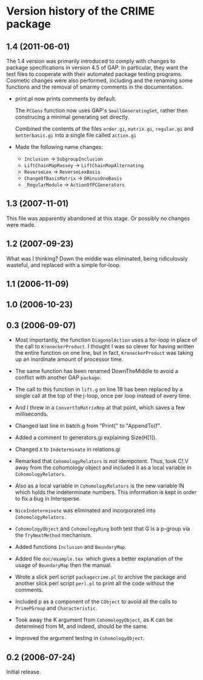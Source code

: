 # Version history of the CRIME package

## 1.4 (2011-06-01)

  The 1.4 version was primarily introduced to comply with changes
  to package specifications in version 4.5 of GAP. In particular,
  they want the test files to cooperate with their automated
  package testing programs. Cosmetic changes
  were also performed, including and the renaming some functions
  and the removal of smarmy comments in the documentation.

- print.pl now prints comments by default.

  The `PCGens` function now uses GAP's `SmallGeneratingSet`, rather
  then construcing a minimal generating set directly.

  Combined the contents of the files `order.gi`, `matrix.gi`,
  `regular.gi` and `betterbasis.gi` into a single file called `action.gi`

- Made the following name changes:
  - `Inclusion` -> `SubgroupInclusion`
  - `LiftChainMapMassey` -> `LiftChainMapAlternating`
  - `ReverseLex` -> `ReverseLexBasis`
  - `ChangeOfBasisMatrix` -> `GMinusOneBasis`
  - `_RegularModule` -> `ActionOfPCGenerators`

## 1.3 (2007-11-01)

  This file was apparently abandoned at this stage.
  Or possibly no changes were made.

## 1.2 (2007-09-23)

  What was I thinking? Down the middle was eliminated,
  being ridiculously wasteful, and replaced with
  a simple for-loop.

## 1.1 (2006-11-09)

## 1.0 (2006-10-23)

## 0.3 (2006-09-07)

- Most importantly, the function `DiagonalAction`
  uses a for-loop in place of the call to
  `KroneckerProduct`. I thought I was so clever
  for having written the entire function on one line,
  but in fact, `KroneckerProduct` was taking 
  up an inordinate amount of processor time.

- The same function has been renamed DownTheMiddle
  to avoid a conflict with another GAP `package`.

- The call to this function in `lift.g` on line 18
  has been replaced by a single call at the top
  of the j-loop, once per loop instead of every time.

- And I threw in a `ConvertToMatrixRep` at that point,
  which saves a few milliseconds.

- Changed last line in batch.g from "Print(" to "AppendTo(f".

- Added a comment to generators.gi explaining Size(H[1]).

- Changed `X` to `Indeterminate` in relations.gi

- Remarked that `CohomologyRelators` is *not* idempotent.
  Thus, took C!.V away from the cohomology object
  and included it as a local variable in `CohomologyRelators`.

- Also as a local variable in `CohomologyRelators` is the
  new variable IN which holds the indeterminate numbers.
  This information is kept in order to fix a bug in Intersperse.

- `NiceIndeterminate` was eliminated and incorporated into
  `CohomologyRelators`.

- `CohomologyObject` and `CohomologyRing` both test that
  G is a p-group via the `TryNextMethod` mechanism.

- Added functions `Inclusion` and `BoundaryMap`.

- Added file `doc/example.tex `which gives a better
  explanation of the usage of `BoundaryMap` then the
  manual.

- Wrote a slick perl script `packagecrime.pl` to 
  archive the package and another slick perl
  script `perl.pl` to print all the code without
  the comments.

- Included p as a component of the `CObject` to avoid all
  the calls to `PrimePGroup` and `Characteristic`.

- Took away the K argument from `CohomologyObject`,
  as K can be determined from M, and indeed, should
  be the same.

- Improved the argument testing in `CohomologyObject`.

## 0.2 (2006-07-24)

  Initial release.

